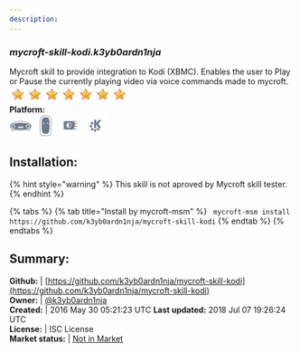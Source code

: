 ```yaml
---
description: 
---
```


### _mycroft-skill-kodi.k3yb0ardn1nja_  
Mycroft skill to provide integration to Kodi (XBMC). Enables
the user to Play or Pause the currently playing video via voice
commands made to mycroft.  
![](../.gitbook/assets/star.png)![](../.gitbook/assets/star.png)![](../.gitbook/assets/star.png)![](../.gitbook/assets/star.png)![](../.gitbook/assets/star.png)![](../.gitbook/assets/star.png)![](../.gitbook/assets/star.png)  
**Platform:**  
 ![Mark I](../.gitbook/assets/mark-1-icon.png)  ![Mark II](../.gitbook/assets/mark-2-icon.png)  ![Picroft](../.gitbook/assets/picroft-icon.png)  ![plasmoid](../.gitbook/assets/kde.png)   
## Installation:  
{% hint style="warning" %}
This skill is not aproved by Mycroft skill tester.
{% endhint %}
    
{% tabs %}
{% tab title="Install by mycroft-msm" %}
``` mycroft-msm install https://github.com/k3yb0ardn1nja/mycroft-skill-kodi```
{% endtab %}
  {% endtabs %}
    
## Summary:  
**Github:** | [https://github.com/k3yb0ardn1nja/mycroft-skill-kodi](https://github.com/k3yb0ardn1nja/mycroft-skill-kodi)  
**Owner:** | [@k3yb0ardn1nja](https://github.com/k3yb0ardn1nja)  
**Created:** | 2016 May 30 05:21:23 UTC  **Last updated:** 2018 Jul 07 19:26:24 UTC  
**License:** | ISC License  
**Market status:** | [Not in Market](https://market.mycroft.ai/skill/)  
